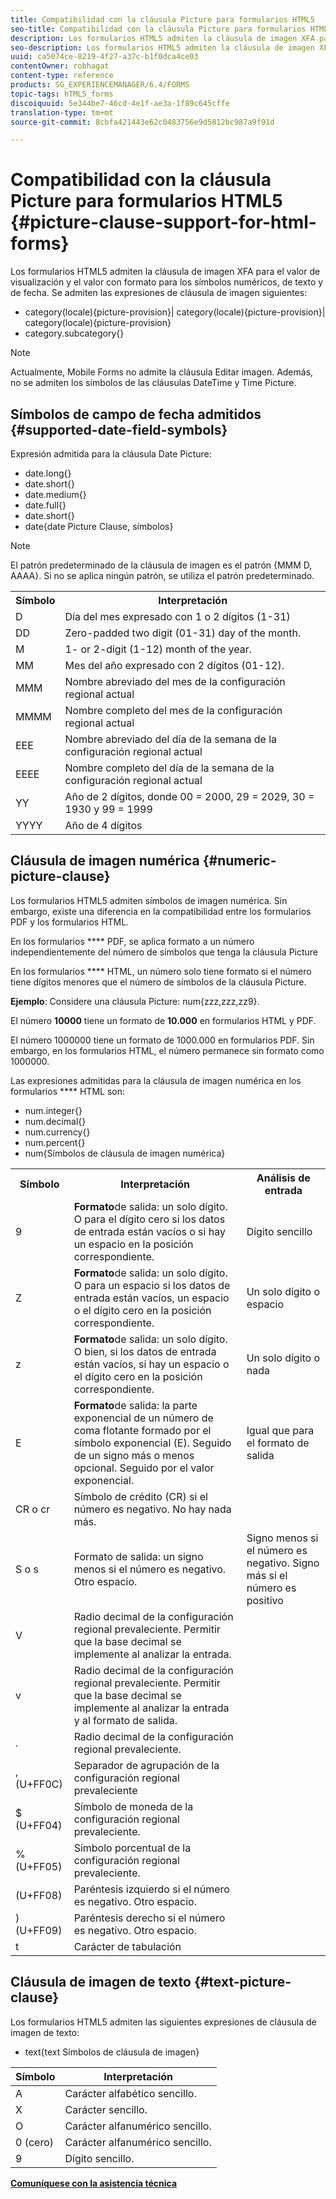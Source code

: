 ```yaml
---
title: Compatibilidad con la cláusula Picture para formularios HTML5
seo-title: Compatibilidad con la cláusula Picture para formularios HTML5
description: Los formularios HTML5 admiten la cláusula de imagen XFA para el valor de visualización y el valor con formato para los símbolos numéricos, de texto y de fecha.
seo-description: Los formularios HTML5 admiten la cláusula de imagen XFA para el valor de visualización y el valor con formato para los símbolos numéricos, de texto y de fecha.
uuid: ca5074ce-8219-4f27-a37c-b1f0dca4ce03
contentOwner: robhagat
content-type: reference
products: SG_EXPERIENCEMANAGER/6.4/FORMS
topic-tags: hTML5_forms
discoiquuid: 5e344be7-46cd-4e1f-ae3a-1f89c645cffe
translation-type: tm+mt
source-git-commit: 8cbfa421443e62c0483756e9d5812bc987a9f91d

---
```



# Compatibilidad con la cláusula Picture para formularios HTML5 {#picture-clause-support-for-html-forms}

Los formularios HTML5 admiten la cláusula de imagen XFA para el valor de visualización y el valor con formato para los símbolos numéricos, de texto y de fecha. Se admiten las expresiones de cláusula de imagen siguientes:

* category(locale){picture-provision}| category(locale){picture-provision}| category(locale){picture-provision}
* category.subcategory{}

>[!NOTE]
>
>Actualmente, Mobile Forms no admite la cláusula Editar imagen. Además, no se admiten los símbolos de las cláusulas DateTime y Time Picture.

## Símbolos de campo de fecha admitidos {#supported-date-field-symbols}

Expresión admitida para la cláusula Date Picture:

* date.long{}
* date.short{}
* date.medium{}
* date.full{}
* date.short{}
* date{date Picture Clause, símbolos}

>[!NOTE]
>
>El patrón predeterminado de la cláusula de imagen es el patrón {MMM D, AAAA}. Si no se aplica ningún patrón, se utiliza el patrón predeterminado.

<table> 
 <tbody>
  <tr>
   <th><strong>Símbolo</strong></th> 
   <th>Interpretación</th> 
  </tr>
  <tr>
   <td>D</td> 
   <td>Día del mes expresado con 1 o 2 dígitos (1-31)</td> 
  </tr>
  <tr>
   <td>DD</td> 
   <td>Zero-padded two digit (01-31) day of the month.<br /> </td> 
  </tr>
  <tr>
   <td>M</td> 
   <td>1- or 2-digit (1-12) month of the year.<br /> </td> 
  </tr>
  <tr>
   <td>MM</td> 
   <td>Mes del año expresado con 2 dígitos (01-12).<br /> </td> 
  </tr>
  <tr>
   <td>MMM</td> 
   <td>Nombre abreviado del mes de la configuración regional actual<br /> </td> 
  </tr>
  <tr>
   <td>MMMM</td> 
   <td>Nombre completo del mes de la configuración regional actual<br /> </td> 
  </tr>
  <tr>
   <td>EEE</td> 
   <td>Nombre abreviado del día de la semana de la configuración regional actual<br /> </td> 
  </tr>
  <tr>
   <td>EEEE</td> 
   <td>Nombre completo del día de la semana de la configuración regional actual<br /> </td> 
  </tr>
  <tr>
   <td>YY</td> 
   <td>Año de 2 dígitos, donde 00 = 2000, 29 = 2029, 30 = 1930 y 99 = 1999<br /> </td> 
  </tr>
  <tr>
   <td>YYYY</td> 
   <td>Año de 4 dígitos<br /> </td> 
  </tr>
 </tbody>
</table>

## Cláusula de imagen numérica {#numeric-picture-clause}

Los formularios HTML5 admiten símbolos de imagen numérica. Sin embargo, existe una diferencia en la compatibilidad entre los formularios PDF y los formularios HTML.

En los formularios **** PDF, se aplica formato a un número independientemente del número de símbolos que tenga la cláusula Picture

En los formularios **** HTML, un número solo tiene formato si el número tiene dígitos menores que el número de símbolos de la cláusula Picture.

**Ejemplo**: Considere una cláusula Picture: num{zzz,zzz,zz9}.

El número **10000** tiene un formato de **10.000** en formularios HTML y PDF.

El número 1000000 tiene un formato de 1000.000 en formularios PDF. Sin embargo, en los formularios HTML, el número permanece sin formato como 1000000.

Las expresiones admitidas para la cláusula de imagen numérica en los formularios **** HTML son:

* num.integer{}
* num.decimal{}
* num.currency{}
* num.percent{}
* num{Símbolos de cláusula de imagen numérica}

<table> 
 <tbody>
  <tr>
   <th><strong>Símbolo</strong></th> 
   <th><strong>Interpretación</strong></th> 
   <th>Análisis de entrada</th> 
  </tr>
  <tr>
   <td>9</td> 
   <td><strong>Formato</strong>de salida: un solo dígito. O para el dígito cero si los datos de entrada están vacíos o si hay un espacio en la posición correspondiente.<br /> </td> 
   <td>Dígito sencillo</td> 
  </tr>
  <tr>
   <td>Z</td> 
   <td><strong>Formato</strong>de salida: un solo dígito. O para un espacio si los datos de entrada están vacíos, un espacio o el dígito cero en la posición correspondiente.<br /> </td> 
   <td>Un solo dígito o espacio</td> 
  </tr>
  <tr>
   <td>z</td> 
   <td><strong>Formato</strong>de salida: un solo dígito. O bien, si los datos de entrada están vacíos, si hay un espacio o el dígito cero en la posición correspondiente.<br /> </td> 
   <td>Un solo dígito o nada</td> 
  </tr>
  <tr>
   <td>E</td> 
   <td><strong>Formato</strong>de salida: la parte exponencial de un número de coma flotante formado por el símbolo exponencial (E). Seguido de un signo más o menos opcional. Seguido por el valor exponencial.<br /> </td> 
   <td>Igual que para el formato de salida</td> 
  </tr>
  <tr>
   <td>CR o cr<br /> </td> 
   <td>Símbolo de crédito (CR) si el número es negativo. No hay nada más.</td> 
   <td><br type="_moz" /> </td> 
  </tr>
  <tr>
   <td>S o s<br /> </td> 
   <td>Formato de salida: un signo menos si el número es negativo. Otro espacio.<br /> </td> 
   <td>Signo menos si el número es negativo. Signo más si el número es positivo</td> 
  </tr>
  <tr>
   <td>V</td> 
   <td>Radio decimal de la configuración regional prevaleciente. Permitir que la base decimal se implemente al analizar la entrada.</td> 
   <td><br type="_moz" /> </td> 
  </tr>
  <tr>
   <td>v</td> 
   <td>Radio decimal de la configuración regional prevaleciente. Permitir que la base decimal se implemente al analizar la entrada y al formato de salida.</td> 
   <td><br type="_moz" /> </td> 
  </tr>
  <tr>
   <td>.</td> 
   <td>Radio decimal de la configuración regional prevaleciente.</td> 
   <td><br type="_moz" /> </td> 
  </tr>
  <tr>
   <td>, (U+FF0C)</td> 
   <td>Separador de agrupación de la configuración regional prevaleciente</td> 
   <td><br type="_moz" /> </td> 
  </tr>
  <tr>
   <td>$ (U+FF04)</td> 
   <td>Símbolo de moneda de la configuración regional prevaleciente.</td> 
   <td><br type="_moz" /> </td> 
  </tr>
  <tr>
   <td>% (U+FF05)</td> 
   <td>Símbolo porcentual de la configuración regional prevaleciente.</td> 
   <td><br type="_moz" /> </td> 
  </tr>
  <tr>
   <td>(U+FF08)</td> 
   <td>Paréntesis izquierdo si el número es negativo. Otro espacio.</td> 
   <td><br type="_moz" /> </td> 
  </tr>
  <tr>
   <td>) (U+FF09)</td> 
   <td>Paréntesis derecho si el número es negativo. Otro espacio.</td> 
   <td><br type="_moz" /> </td> 
  </tr>
  <tr>
   <td>t</td> 
   <td>Carácter de tabulación</td> 
   <td><br type="_moz" /> </td> 
  </tr>
 </tbody>
</table>

## Cláusula de imagen de texto {#text-picture-clause}

Los formularios HTML5 admiten las siguientes expresiones de cláusula de imagen de texto:

* text{text Símbolos de cláusula de imagen}

| **Símbolo** | **Interpretación** |
|---|---|
| A | Carácter alfabético sencillo. |
| X | Carácter sencillo. |
| O | Carácter alfanumérico sencillo. |
| 0 (cero) | Carácter alfanumérico sencillo. |
| 9 | Dígito sencillo. |

**[Comuníquese con la asistencia técnica](https://www.adobe.com/account/sign-in.supportportal.html)**
